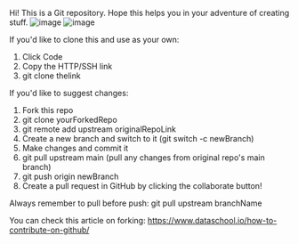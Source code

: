 Hi! This is a Git repository. Hope this helps you in your adventure of creating stuff.
![image](https://user-images.githubusercontent.com/19585239/128849641-8e60f119-d589-4286-b73d-aa3f32e6997c.png)
![image](https://user-images.githubusercontent.com/19585239/128849782-cc7b9728-5593-41e0-a52d-34e718f07e72.png)

If you'd like to clone this and use as your own:
  1. Click Code
  2. Copy the HTTP/SSH link
  3. git clone thelink

If you'd like to suggest changes:
  1. Fork this repo
  2. git clone yourForkedRepo
  3. git remote add upstream originalRepoLink
  4. Create a new branch and switch to it (git switch -c newBranch)
  5. Make changes and commit it
  6. git pull upstream main (pull any changes from original repo's main branch)
  7. git push origin newBranch
  8. Create a pull request in GitHub by clicking the collaborate button!
 
Always remember to pull before push:
  git pull upstream branchName

You can check this article on forking: https://www.dataschool.io/how-to-contribute-on-github/
